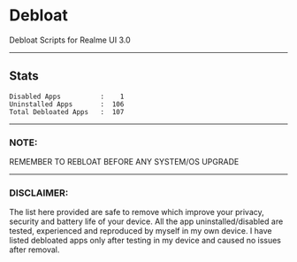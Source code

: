 # Debloat
Debloat Scripts for Realme UI 3.0

-----

## Stats
```
Disabled Apps          :    1
Uninstalled Apps       :  106
Total Debloated Apps   :  107
```

-----

### NOTE:

REMEMBER TO REBLOAT BEFORE ANY SYSTEM/OS UPGRADE

-----

### DISCLAIMER:

The list here provided are safe to remove which improve your privacy, security and battery life of your device. All the app uninstalled/disabled are tested, experienced and reproduced by myself in my own device. I have listed debloated apps only after testing in my device and caused no issues after removal.


